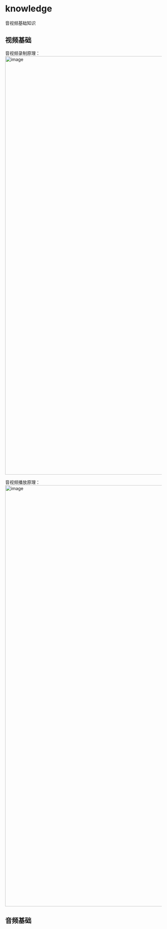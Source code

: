 # knowledge
音视频基础知识

## 视频基础

音视频录制原理：
<img width="1347" alt="image" src="https://user-images.githubusercontent.com/17528531/184130226-b81747af-0171-4ea2-a2c7-a5b521965b15.png">


音视频播放原理：
<img width="1356" alt="image" src="https://user-images.githubusercontent.com/17528531/184130602-2c6bbded-027d-4b2a-acad-5dda485a1476.png">


## 音频基础
